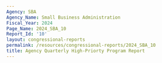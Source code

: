 ```yaml
---
Agency: SBA
Agency_Name: Small Business Administration
Fiscal_Year: 2024
Page_Name: 2024_SBA_10
Report_Id: '10'
layout: congressional-reports
permalink: /resources/congressional-reports/2024_SBA_10
title: Agency Quarterly High-Priorty Program Report
---
```

